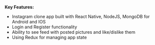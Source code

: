 
**Key Features:**

* Instagram clone app built with React Native, NodeJS, MongoDB for Android and IOS
* Login and Register functionality
* Ability to see feed with posted pictures and like/dislike them
* Using Redux for managing app state